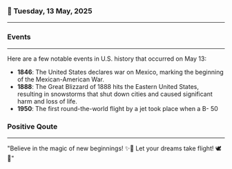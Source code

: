### 📅 Tuesday, 13 May, 2025
------
### Events
------
Here are a few notable events in U.S. history that occurred on May 13:

- **1846**: The United States declares war on Mexico, marking the beginning of the Mexican-American War.
- **1888**: The Great Blizzard of 1888 hits the Eastern United States, resulting in snowstorms that shut down cities and caused significant harm and loss of life.
- **1950**: The first round-the-world flight by a jet took place when a B- 50
### Positive Qoute
------
"Believe in the magic of new beginnings! ✨🌱 Let your dreams take flight! 🕊️🌟"
